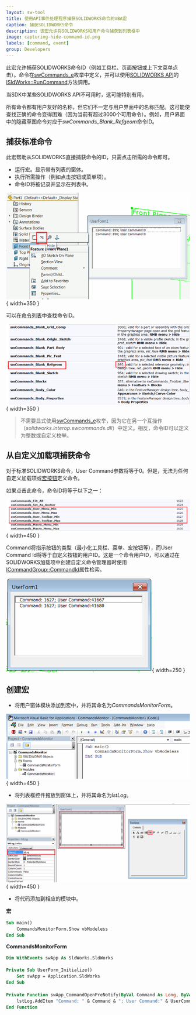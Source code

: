 ```yaml
---
layout: sw-tool
title: 使用API事件处理程序捕获SOLIDWORKS命令的VBA宏
caption: 捕获SOLIDWORKS命令
description: 该宏允许将SOLIDWORKS和用户命令捕获到列表框中
image: capturing-hide-command-id.png
labels: [command, event]
group: Developers
---
```

此宏允许捕获SOLIDWORKS命令ID（例如工具栏、页面按钮或上下文菜单点击）。命令在[swCommands_e](https://help.solidworks.com/2012/english/api/swcommands/solidworks.interop.swcommands~solidworks.interop.swcommands.swcommands_e.html)枚举中定义，并可以使用[SOLIDWORKS API](https://help.solidworks.com/2012/english/api/sldworksapi/solidworks.interop.sldworks~solidworks.interop.sldworks.isldworks~runcommand.html)的[ISldWorks::RunCommand](https://help.solidworks.com/2012/english/api/sldworksapi/solidworks.interop.sldworks~solidworks.interop.sldworks.isldworks~runcommand.html)方法调用。

当SDK中某些SOLIDWORKS API不可用时，这可能特别有用。

所有命令都有用户友好的名称，但它们不一定与用户界面中的名称匹配。这可能使查找正确的命令变得困难（因为当前有超过3000个可用命令）。例如，用户界面中的隐藏草图命令对应于*swCommands_Blank_Refgeom*命令ID。

## 捕获标准命令

此宏帮助从SOLIDWORKS直接捕获命令的ID，只需点击所需的命令即可。

* 运行宏。显示带有列表的窗体。
* 执行所需操作（例如点击按钮或菜单项）。
* 命令ID将被记录并显示在列表中。

![捕获隐藏草图命令ID](capturing-hide-command-id.png){ width=350 }

可以在[命令列表](https://help.solidworks.com/2012/english/api/swcommands/solidworks.interop.swcommands~solidworks.interop.swcommands.swcommands_e.html)中查找命令ID。

![swCommands_e枚举中的隐藏草图命令ID](sw-commands-id.png){ width=350 }

> 不需要显式使用[swCommands_e](https://help.solidworks.com/2012/english/api/swcommands/solidworks.interop.swcommands~solidworks.interop.swcommands.swcommands_e.html)枚举，因为它在另一个互操作（*solidworks.interop.swcommands.dll*）中定义。相反，命令ID可以定义为整数或自定义枚举。

## 从自定义加载项捕获命令

对于标准SOLIDWORKS命令，User Command参数将等于0。但是，无法为任何自定义加载项或[宏按钮](/docs/codestack/solidworks-api/getting-started/macros/macro-buttons/)定义命令。

如果点击此命令，命令ID将等于以下之一：

![用户特定命令ID](user-commands.png){ width=450 }

Command将指示按钮的类型（最小化工具栏、菜单、宏按钮等），而User Command Id将等于自定义按钮的用户ID。这是一个命令用户ID，可以通过在SOLIDWORKS加载项中创建自定义命令管理器时使用[ICommandGroup::CommandId](https://help.solidworks.com/2012/english/api/sldworksapi/SolidWorks.Interop.sldworks~SolidWorks.Interop.sldworks.ICommandGroup~CommandID.html)属性检索。

![从自定义加载项中捕获命令](capturing-user-command-id.png){ width=250 }

## 创建宏

* 将用户窗体模块添加到宏中，并将其命名为*CommandsMonitorForm*。

![VBA项目结构](vba-macro-project.png){ width=450 }

* 将列表框控件拖放到窗体上，并将其命名为*lstLog*。

![将列表框控件添加到窗体](add-list-box-control.png){ width=450 }

* 将代码添加到相应的模块中。

**宏**

~~~ vb
Sub main()
    CommandsMonitorForm.Show vbModeless
End Sub
~~~

**CommandsMonitorForm**

~~~ vb
Dim WithEvents swApp As SldWorks.SldWorks

Private Sub UserForm_Initialize()
    Set swApp = Application.SldWorks
End Sub

Private Function swApp_CommandOpenPreNotify(ByVal Command As Long, ByVal UserCommand As Long) As Long
    lstLog.AddItem "Command: " & Command & "; User Command:" & UserCommand
End Function
~~~